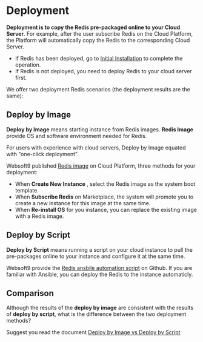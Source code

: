 # Deployment

**Deployment is to copy the Redis pre-packaged online to your Cloud Server**. For example, after the user subscribe Redis on the Cloud Platform, the Platform will automatically copy the Redis to the corresponding Cloud Server.

- If Redis has been deployed, go to [Initial Installation](/zh/stack-installation.md) to complete the operation.
- If Redis is not deployed, you need to deploy Redis to your cloud server first.

We offer two deployment Redis scenarios (the deployment results are the same):

## Deploy by Image

**Deploy by Image** means starting instance from Redis images. **Redis Image** provide OS and software environment needed for Redis.

For users with experience with cloud servers, Deploy by Image equated with "one-click deployment".

Websoft9 published [Redis image](https://apps.websoft9.com/awx) on Cloud Platform, three methods for your deployment:

* When **Create New Instance** , select the Redis image as the system boot template.
* When **Subscribe Redis** on Marketplace, the system will promote you to create a new instance for this image at the same time.
* When **Re-install OS** for you instance, you can replace the existing image with a Redis image.

## Deploy by Script

**Deploy by Script** means running a script on your cloud instance to pull the pre-packages online to your instance and configure it at the same time.

Websoft9 provide the [Redis ansbile automation script](https://github.com/Websoft9/ansible-awx) on Github. If you are familiar with Ansible, you can deploy the Redis to the instance automaticly.

## Comparison

Although the results of the **deploy by image** are consistent with the results of **deploy by script**, what is the difference between the two deployment methods?

Suggest you read the document [Deploy by Image vs Deploy by Script](https://support.websoft9.com/docs/faq/bz-product.html#deployment-comparison)